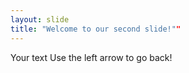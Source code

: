 ```yaml
---
layout: slide 
title: "Welcome to our second slide!"" 
--- 
```

Your text 
Use the left arrow to go back!
